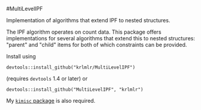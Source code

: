 #MultiLevelIPF

Implementation of algorithms that extend IPF to nested structures.

The IPF algorithm operates on count data.  This package offers implementations for several algorithms that extend this to nested structures: "parent" and "child" items for both of which constraints can be provided.

Install using

    devtools::install_github("krlmlr/MultiLevelIPF")

(requires `devtools` 1.4 or later) or

    devtools::install_github("MultiLevelIPF", "krlmlr")

My [`kimisc` package](https://github.com/krlmlr/kimisc) is also required.
